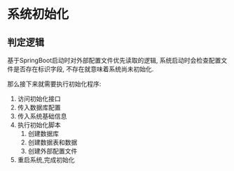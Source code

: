 # 系统初始化

## 判定逻辑

基于SpringBoot启动时对外部配置文件优先读取的逻辑, 系统启动时会检查配置文件是否存在标识字段, 不存在就意味着系统尚未初始化.

那么接下来就需要执行初始化程序:
1. 访问初始化接口
2. 传入数据库配置
3. 传入系统基础信息
4. 执行初始化脚本
   1. 创建数据库
   2. 创建数据表和数据
   3. 创建外部配置文件
5. 重启系统,完成初始化